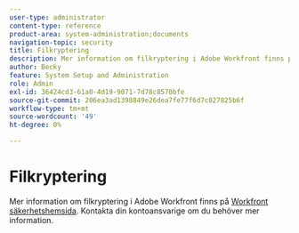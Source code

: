 ```yaml
---
user-type: administrator
content-type: reference
product-area: system-administration;documents
navigation-topic: security
title: Filkryptering
description: Mer information om filkryptering i Adobe Workfront finns på hemsidan för Workfront Security. Kontakta din kontoansvarige om du behöver mer information.
author: Becky
feature: System Setup and Administration
role: Admin
exl-id: 36424cd3-61a0-4d19-9071-7d78c8570bfe
source-git-commit: 206ea3ad1398849e26dea7fe77f6d7c027825b6f
workflow-type: tm+mt
source-wordcount: '49'
ht-degree: 0%

---
```


# Filkryptering

Mer information om filkryptering i Adobe Workfront finns på [Workfront säkerhetshemsida](https://www.workfront.com/workfront-security). Kontakta din kontoansvarige om du behöver mer information.
